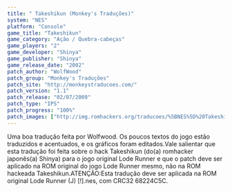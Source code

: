```yaml
---
title: " Takeshikun (Monkey's Traduções)"
system: "NES"
platform: "Console"
game_title: "Takeshikun"
game_category: "Ação / Quebra-cabeças"
game_players: "2"
game_developer: "Shinya"
game_publisher: "Shinya"
game_release_date: "2002"
patch_author: "WolfWood"
patch_group: "Monkey's Traduções"
patch_site: "http://monkeystraducoes.com/"
patch_version: "1.1"
patch_release: "02/07/2009"
patch_type: "IPS"
patch_progress: "100%"
patch_images: ["http://img.romhackers.org/traducoes/%5BNES%5D%20Takeshikun%20-%20Monkey's%20Tradu%C3%A7%C3%B5es%20-%201.png","http://img.romhackers.org/traducoes/%5BNES%5D%20Takeshikun%20-%20Monkey's%20Tradu%C3%A7%C3%B5es%20-%202.png","http://img.romhackers.org/traducoes/%5BNES%5D%20Takeshikun%20-%20Monkey's%20Tradu%C3%A7%C3%B5es%20-%203.png"]
---
```

Uma boa tradução feita por Wolfwood. Os poucos textos do jogo estão traduzidos e acentuados, e os gráficos foram editados.Vale salientar que esta tradução foi feita sobre o hack Takeshikun (do(a) romhacker japonês(a) Shinya) para o jogo original Lode Runner e que o patch deve ser aplicado na ROM original do jogo Lode Runner mesmo, não na ROM hackeada Takeshikun.ATENÇÃO:Esta tradução deve ser aplicada na ROM original Lode Runner (J) [!].nes, com CRC32 68224C5C.